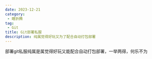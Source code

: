 ```yaml
---
date: 2023-12-21
category:
 - 瞎折腾
tag:
 - Git
title: Git部署私服
description: 纯属觉得好玩又为了配合自动打包部署
---
```


部署git私服纯属是属觉得好玩又能配合自动打包部署，一举两得，何乐不为

<!-- more -->